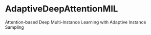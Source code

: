 # AdaptiveDeepAttentionMIL
Attention-based Deep Multi-Instance Learning with Adaptive Instance Sampling
